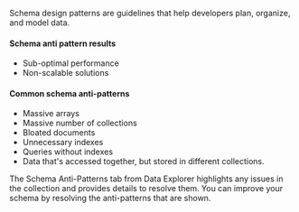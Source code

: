 

Schema design patterns are guidelines that help developers plan, organize, and model data.

#### Schema anti pattern results
- Sub-optimal performance
- Non-scalable solutions

#### Common schema anti-patterns
- Massive arrays
- Massive number of collections
- Bloated documents
- Unnecessary indexes
- Queries without indexes
- Data that's accessed together, but stored in different collections.

The Schema Anti-Patterns tab from Data Explorer  highlights any issues in the collection and provides details to resolve them. You can improve your schema by resolving the anti-patterns that are shown.